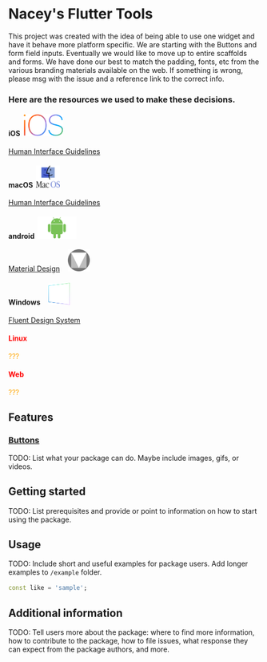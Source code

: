 <!-- 
This README describes the package. If you publish this package to pub.dev,
this README's contents appear on the landing page for your package.

For information about how to write a good package README, see the guide for
[writing package pages](https://dart.dev/guides/libraries/writing-package-pages). 

For general information about developing packages, see the Dart guide for
[creating packages](https://dart.dev/guides/libraries/create-library-packages)
and the Flutter guide for
[developing packages and plugins](https://flutter.dev/developing-packages). 
-->

Nacey's Flutter Tools
=


This project was created with the idea of being able to use one widget and have it behave more platform specific.
We are starting with the Buttons and form field inputs.  Eventually we would like to move up to entire scaffolds and forms.
We have done our best to match the padding, fonts, etc from the various branding materials available on the web.
If something is wrong, please msg with the issue and a reference link to the correct info.
### Here are the resources we used to make these decisions.
#### iOS<img src="./assets/icons/ios_logo.png" alt="iOS logo" style="margin-left:6px;height:44px;" />
[Human Interface Guidelines](https://developer.apple.com/design/human-interface-guidelines/ios/overview/themes/)
#### macOS<img src="./assets/icons/finder_logo.png" alt="macOS logo" style="margin-left:6px;height:44px;" />
[Human Interface Guidelines](https://developer.apple.com/design/human-interface-guidelines/macos/overview/themes/)
#### android<img src="./assets/icons/android_logo.png" alt="android logo" style="margin-left:6px;height:44px;" />
[Material Design](https://material.io/)<img src="./assets/icons/material_logo.png" alt="material design logo" style="margin-left:16px;height:44px;" />
#### Windows<img src="./assets/icons/windows_color.png" alt="windows logo" style="margin-left:16px;height:44px;" />
[Fluent Design System](https://www.microsoft.com/design/fluent/#/) 
#### <span style="color:red;">Linux</span>
<span style="color:orange;">???</span>
#### <span style="color:red;">Web</span>
<span style="color:orange;">???</span>


## Features

### [Buttons](./lib/widgets)
TODO: List what your package can do. Maybe include images, gifs, or videos.

## Getting started

TODO: List prerequisites and provide or point to information on how to
start using the package.

## Usage

TODO: Include short and useful examples for package users. Add longer examples
to `/example` folder. 

```dart
const like = 'sample';
```

## Additional information

TODO: Tell users more about the package: where to find more information, how to 
contribute to the package, how to file issues, what response they can expect 
from the package authors, and more.
